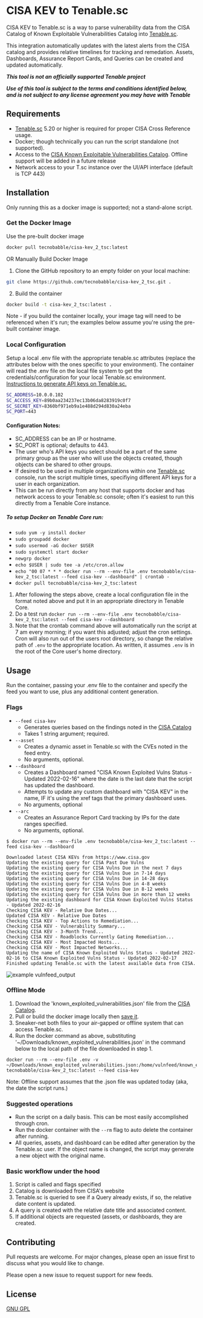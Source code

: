 
# CISA KEV to Tenable.sc

CISA KEV to Tenable.sc is a way to parse vulnerability data from the CISA Catalog of Known Exploitable Vulnerabilities Catalog into [Tenable.sc](https://www.tenable.com/products/tenable-sc).

This integration automatically updates with the latest alerts from the CISA catalog and provides relative timelines for tracking and remedation.  Assets, Dashboards, Assurance Report Cards, and Queries can be created and updated automatically.

***This tool is not an officially supported Tenable project***

***Use of this tool is subject to the terms and conditions identified below, and is not subject to any license agreement you may have with Tenable***

## Requirements
* [Tenable.sc](https://www.tenable.com/products/tenable-sc) 5.20 or higher is required for proper CISA Cross Reference usage.
* Docker; though technically you can run the script standalone (not supported).
* Access to the [CISA Known Exploitable Vulnerabilities Catalog](https://www.cisa.gov/sites/default/files/feeds/known_exploited_vulnerabilities.json).  Offline support will be added in a future release
* Network access to your T.sc instance over the UI/API interface (default is TCP 443)

## Installation
Only running this as a docker image is supported; not a stand-alone script.

### Get the Docker Image

Use the pre-built docker image

```bash
docker pull tecnobabble/cisa-kev_2_tsc:latest
```

OR Manually Build Docker Image

1. Clone the GitHub repository to an empty folder on your local machine:
```bash
git clone https://github.com/tecnobabble/cisa-kev_2_tsc.git .
```
2. Build the container
```bash
docker build -t cisa-kev_2_tsc:latest .
```

Note - if you build the container locally, your image tag will need to be referenced when it's run; the examples below assume you're using the pre-built container image.

### Local Configuration
Setup a local .env file with the appropriate tenable.sc attributes (replace the attributes below with the ones specific to your environment). The container will read the .env file on the local file system to get the credentials/configuration for your local Tenable.sc environment. [Instructions to generate API keys on Tenable.sc.](https://docs.tenable.com/tenablesc/Content/GenerateAPIKey.htm)

```bash
SC_ADDRESS=10.0.0.102
SC_ACCESS_KEY=89b0aa234237ec13b06da8283919c0f7
SC_SECRET_KEY=8360bf971eb9a1e488d294d830a24eba
SC_PORT=443
```


#### Configuration Notes:
* SC_ADDRESS can be an IP or hostname.
* SC_PORT is optional; defaults to 443.
* The user who's API keys you select should be a part of the same primary group as the user who will use the objects created, though objects can be shared to other groups. 
* If desired to be used in multiple organizations within one [Tenable.sc](https://www.tenable.com/products/tenable-sc) console, run the script multiple times, specifiying different API keys for a user in each organization.
* This can be run directly from any host that supports docker and has network access to your Tenable.sc console; often it's easiest to run this directly from a Tenable Core instance.

##### To setup Docker on Tenable Core run:
* `sudo yum -y install docker`
* `sudo groupadd docker`
* `sudo usermod -aG docker $USER`
* `sudo systemctl start docker`
* `newgrp docker`
* `echo $USER | sudo tee -a /etc/cron.allow`
* `echo "00 07 * * * docker run --rm --env-file .env tecnobabble/cisa-kev_2_tsc:latest --feed cisa-kev --dashboard" | crontab -`
* `docker pull tecnobabble/cisa-kev_2_tsc:latest`

1. After following the steps above, create a local configuration file in the format noted above and put it in an appropriate directory in Tenable Core. 
2. Do a test run `docker run --rm --env-file .env tecnobabble/cisa-kev_2_tsc:latest --feed cisa-kev --dashboard`
3. Note that the crontab command above will automatically run the script at 7 am every morning; if you want this adjusted; adjust the cron settings.  Cron will also run out of the users root directory, so change the relative path of `.env` to the appropriate location. As written, it assumes `.env` is in the root of the Core user's home directory.

## Usage

Run the container, passing your .env file to the container and specify the feed you want to use, plus any additional content generation.

### Flags
 - `--feed cisa-kev`
	 - Generates queries based on the findings noted in the [CISA Catalog](https://www.cisa.gov/known-exploited-vulnerabilities-catalog)
	 - Takes 1 string argument; required.  
 -  `--asset`
	 - Creates a dynamic asset in Tenable.sc with the CVEs noted in the feed entry.
	 - No arguments, optional.
 - `--dashboard`
    - Creates a Dashboard named "CISA Known Exploited Vulns Status - Updated 2022-02-16" where the date is the last date that the script has updated the dashboard.
    - Attempts to update any custom dashboard with "CISA KEV" in the name, IF it's using the xref tags that the primary dashboard uses.
    - No arguments, optional
 -  `--arc`
	 - Creates an Assurance Report Card tracking by IPs for the date ranges specified.
	 - No arguments, optional.
	 
```
$ docker run --rm --env-file .env tecnobabble/cisa-kev_2_tsc:latest --feed cisa-kev --dashboard

Downloaded latest CISA KEVs from https://www.cisa.gov
Updating the existing query for CISA Past Due Vulns
Updating the existing query for CISA Vulns Due in the next 7 days
Updating the existing query for CISA Vulns Due in 7-14 days
Updating the existing query for CISA Vulns Due in 14-28 days
Updating the existing query for CISA Vulns Due in 4-8 weeks
Updating the existing query for CISA Vulns Due in 8-12 weeks
Updating the existing query for CISA Vulns Due in more than 12 weeks
Updating the existing dashboard for CISA Known Exploited Vulns Status - Updated 2022-02-16
Checking CISA KEV - Relative Due Dates...
Updated CISA KEV - Relative Due Dates
Checking CISA KEV - Top Actions to Remediation...
Checking CISA KEV - Vulnerability Summary...
Checking CISA KEV - 3-Month Trend...
Checking CISA KEV - Roadblocks Currently Gating Remediation...
Checking CISA KEV - Most Impacted Hosts...
Checking CISA KEV - Most Impacted Networks...
Updating the name of CISA Known Exploited Vulns Status - Updated 2022-02-16 to CISA Known Exploited Vulns Status - Updated 2022-02-17
Finished updating Tenable.sc with the latest available data from CISA.
```
![example vulnfeed_output](https://res.cloudinary.com/salted-security/image/upload/v1645112723/Github/cisa-kev-dashboard_krzshz.png)

### Offline Mode
1. Download the 'known_exploited_vulnerabilities.json' file from the [CISA Catalog](https://www.cisa.gov/known-exploited-vulnerabilities-catalog). 
2. Pull or build the docker image locally then [save it](https://docs.docker.com/engine/reference/commandline/save/).
3. Sneaker-net both files to your air-gapped or offline system that can access Tenable.sc.  
4. Run the docker command as above, substituting '~/Downloads/known_exploited_vulnerabilities.json' in the command below to the local path of the file downloaded in step 1.

```
docker run --rm --env-file .env -v ~/Downloads/known_exploited_vulnerabilities.json:/home/vulnfeed/known_exploited_vulnerabilities.json tecnobabble/cisa-kev_2_tsc:latest --feed cisa-kev
```
Note: Offline support assumes that the .json file was updated today (aka, the date the script runs.)

### Suggested operations
* Run the script on a daily basis.  This can be most easily accomplished through cron.
* Run the docker container with the `--rm` flag to auto delete the container after running.
* All queries, assets, and dashboard can be edited after generation by the Tenable.sc user.  If the object name is changed, the script may generate a new object with the original name.

### Basic workflow under the hood
1. Script is called and flags specified
2. Catalog is downloaded from CISA's website
3. Tenable.sc is queried to see if a Query already exists, if so, the relative date content is updated.
6. A query is created with the relative date title and associated content.
7. If additional objects are requested (assets, or dashboards, they are created.

## Contributing
Pull requests are welcome. For major changes, please open an issue first to discuss what you would like to change.

Please open a new issue to request support for new feeds.

## License
[GNU GPL](https://choosealicense.com/licenses/gpl-3.0/)
